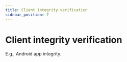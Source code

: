 ```yaml
---
title: Client integrity verification
sidebar_position: 7
---
```


# Client integrity verification

E.g., Android app integrity.
